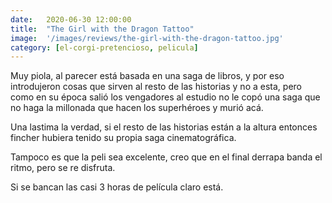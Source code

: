 ```yaml
---
date:   2020-06-30 12:00:00
title:  "The Girl with the Dragon Tattoo"
image:  '/images/reviews/the-girl-with-the-dragon-tattoo.jpg'
category: [el-corgi-pretencioso, pelicula]
---
```

Muy piola, al parecer está basada en una saga de libros, y por eso introdujeron cosas que sirven al resto de las historias y no a esta, pero como en su época salió los vengadores al estudio no le copó una saga que no haga la millonada que hacen los superhéroes y murió acá.

Una lastima la verdad, si el resto de las historias están a la altura entonces fincher hubiera tenido su propia saga cinematográfica.

Tampoco es que la peli sea excelente, creo que en el final derrapa banda el ritmo, pero se re disfruta.

Si se bancan las casi 3 horas de película claro está.
